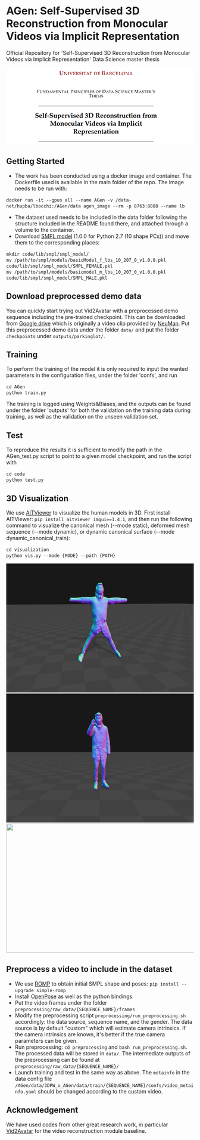 # AGen: Self-Supervised 3D Reconstruction from Monocular Videos via Implicit Representation


Official Repository for 'Self-Supervised 3D Reconstruction from Monocular Videos via Implicit Representation' Data Science master thesis

<img src="assets/copertina.png"/> 

## Getting Started
* The work has been conducted using a docker image and container. The Dockerfile used is available in the main folder of the repo. The image needs to be run with: 
```
docker run -it --gpus all --name AGen -v /data-net/hupba/lbocchi:/AGen/data agen_image --rm -p 8763:8888 --name lb
```
* The dataset used needs to be included in the data folder following the structure included in the README found there, and attached through a volume to the container. 
* Download [SMPL model](https://smpl.is.tue.mpg.de/download.php) (1.0.0 for Python 2.7 (10 shape PCs)) and move them to the corresponding places:
```
mkdir code/lib/smpl/smpl_model/
mv /path/to/smpl/models/basicModel_f_lbs_10_207_0_v1.0.0.pkl code/lib/smpl/smpl_model/SMPL_FEMALE.pkl
mv /path/to/smpl/models/basicmodel_m_lbs_10_207_0_v1.0.0.pkl code/lib/smpl/smpl_model/SMPL_MALE.pkl
```
## Download preprocessed demo data
You can quickly start trying out Vid2Avatar with a preprocessed demo sequence including the pre-trained checkpoint. This can be downloaded from [Google drive](https://drive.google.com/drive/u/1/folders/1AUtKSmib7CvpWBCFO6mQ9spVrga_CTU4) which is originally a video clip provided by [NeuMan](https://github.com/apple/ml-neuman). Put this preprocessed demo data under the folder `data/` and put the folder `checkpoints` under `outputs/parkinglot/`.

## Training
To perform the training of the model it is only required to input the wanted parameters in the configuration files, under the folder 'confs', and run
```
cd AGen
python train.py
```
The training is logged using Weights&Biases, and the outputs can be found under the folder 'outputs' for both the validation on the training data during training, as well as the validation on the unseen validation set.
## Test
To reproduce the results it is sufficient to modify the path in the AGen_test.py script to point to a given model checkpoint, and run the script with 
```
cd code
python test.py
```
## 3D Visualization
We use [AITViewer](https://github.com/eth-ait/aitviewer) to visualize the human models in 3D. First install AITViewer: `pip install aitviewer imgui==1.4.1`, and then run the following command to visualize the canonical mesh (--mode static), deformed mesh sequence (--mode dynamic), or dynamic canonical surface (--mode dynamic_canonical_train):
```
cd visualization 
python vis.py --mode {MODE} --path {PATH}
```
<p align="center">
  <img src="assets/canonical_train_vis.gif" width="623" height="346"/>
  <img src="assets/dynamic_vis.gif" width="623" height="346"/> 
  <img src="assets/canonical_vis.gif" width="623" height="346"/>
</p>

## Preprocess a video to include in the dataset
* We use [ROMP](https://github.com/Arthur151/ROMP#installation) to obtain initial SMPL shape and poses: `pip install --upgrade simple-romp`
* Install [OpenPose](https://github.com/CMU-Perceptual-Computing-Lab/openpose/blob/master/doc/installation/0_index.md) as well as the python bindings.
* Put the video frames under the folder `preprocessing/raw_data/{SEQUENCE_NAME}/frames`
* Modify the preprocessing script `preprocessing/run_preprocessing.sh` accordingly: the data source, sequence name, and the gender. The data source is by default "custom" which will estimate camera intrinsics. If the camera intrinsics are known, it's better if the true camera parameters can be given.
* Run preprocessing: `cd preprocessing` and `bash run_preprocessing.sh`. The processed data will be stored in `data/`. The intermediate outputs of the preprocessing can be found at `preprocessing/raw_data/{SEQUENCE_NAME}/`
* Launch training and test in the same way as above. The `metainfo` in the data config file `/AGen/data/3DPW_x_AGen/data/train/{SEQUENCE_NAME}/confs/video_metainfo.yaml` should be changed according to the custom video.

## Acknowledgement
We have used codes from other great research work, in particular [Vid2Avatar](https://github.com/MoyGcc/vid2avatar) for the video reconstruction module baseline.